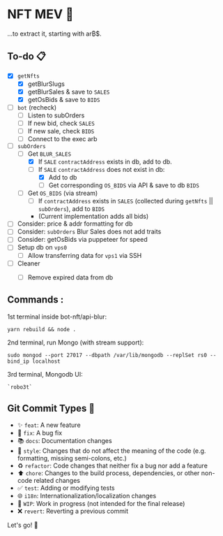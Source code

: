 # NFT MEV :robot:

...to extract it, starting with ar₿$.

## To-do :clipboard:

- [x] `getNfts`
  - [x] getBlurSlugs
  - [x] getBlurSales & save to `SALES`
  - [x] getOsBids & save to `BIDS`
- [ ] `bot` (recheck)
  - [ ] Listen to subOrders
  - [ ] If new bid, check `SALES`
  - [ ] If new sale, check `BIDS`
  - [ ] Connect to the exec arb
- [ ] `subOrders`
  - [ ] Get `BLUR_SALES`
    - [x] If `SALE` `contractAddress` exists in db, add to db.
    - [ ] If `SALE` `contractAddress` does not exist in db:
      - [x] Add to db
      - [ ] Get corresponding `OS_BIDS` via API & save to db `BIDS`
  - [ ] Get `OS_BIDS` (via stream)
    - [ ] If `contractAddress` exists in `SALES` (collected during `getNfts` || `subOrders`), add to `BIDS`
    - (Current implementation adds all bids)
- [ ] Consider: price & addr formatting for db
- [ ] Consider: `subOrders` Blur Sales does not add traits
- [ ] Consider: getOsBids via puppeteer for speed
- [ ] Setup db on `vps0`
  - [ ] Allow transferring data for `vps1` via SSH
- [ ] Cleaner
  - [ ] Remove expired data from db


## Commands :
1st terminal inside bot-nft/api-blur:
```
yarn rebuild && node .
```

2nd terminal, run Mongo (with stream support):
```
sudo mongod --port 27017 --dbpath /var/lib/mongodb --replSet rs0 --bind_ip localhost
```

3rd terminal, Mongodb UI:
```
`robo3t`
```


## Git Commit Types :construction_worker:

- :sparkles: `feat`: A new feature
- :bug: `fix`: A bug fix
- :books: `docs`: Documentation changes
- :art: `style`: Changes that do not affect the meaning of the code (e.g. formatting, missing semi-colons, etc.)
- :recycle: `refactor`: Code changes that neither fix a bug nor add a feature
- :arrow_up: `chore`: Changes to the build process, dependencies, or other non-code related changes
- :white_check_mark: `test`: Adding or modifying tests
- :globe_with_meridians: `i18n`: Internationalization/localization changes
- :construction: `WIP`: Work in progress (not intended for the final release)
- :x: `revert`: Reverting a previous commit

Let's go! :muscle:
